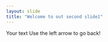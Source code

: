 ```yaml
---
layout: slide
title: "Welcome to out second slide1"
---
```

Your text
Use the left arrow to go back!
 
